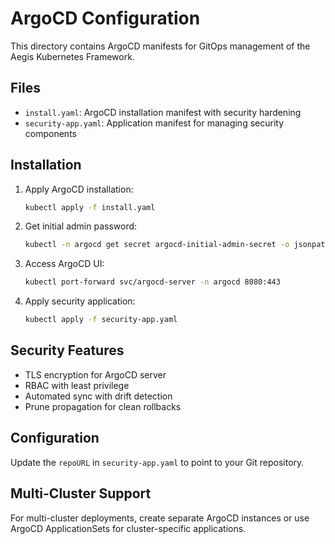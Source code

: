 # ArgoCD Configuration

This directory contains ArgoCD manifests for GitOps management of the Aegis Kubernetes Framework.

## Files

- `install.yaml`: ArgoCD installation manifest with security hardening
- `security-app.yaml`: Application manifest for managing security components

## Installation

1. Apply ArgoCD installation:
   ```bash
   kubectl apply -f install.yaml
   ```

2. Get initial admin password:
   ```bash
   kubectl -n argocd get secret argocd-initial-admin-secret -o jsonpath="{.data.password}" | base64 -d
   ```

3. Access ArgoCD UI:
   ```bash
   kubectl port-forward svc/argocd-server -n argocd 8080:443
   ```

4. Apply security application:
   ```bash
   kubectl apply -f security-app.yaml
   ```

## Security Features

- TLS encryption for ArgoCD server
- RBAC with least privilege
- Automated sync with drift detection
- Prune propagation for clean rollbacks

## Configuration

Update the `repoURL` in `security-app.yaml` to point to your Git repository.

## Multi-Cluster Support

For multi-cluster deployments, create separate ArgoCD instances or use ArgoCD ApplicationSets for cluster-specific applications.